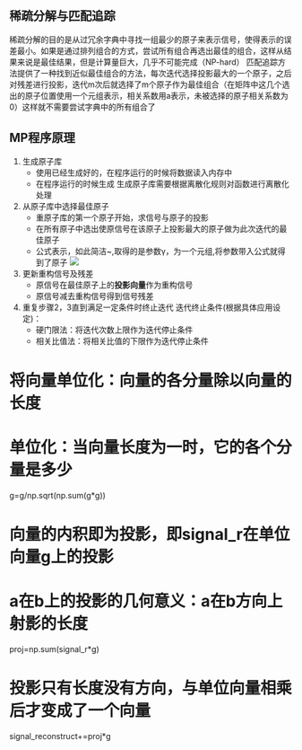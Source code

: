 ## 稀疏分解与匹配追踪
稀疏分解的目的是从过冗余字典中寻找一组最少的原子来表示信号，使得表示的误差最小。如果是通过排列组合的方式，尝试所有组合再选出最佳的组合，这样从结果来说是最佳结果，但是计算量巨大，几乎不可能完成（NP-hard）
匹配追踪方法提供了一种找到近似最佳组合的方法，每次迭代选择投影最大的一个原子，之后对残差进行投影，迭代m次后就选择了m个原子作为最佳组合（在矩阵中这几个选出的原子位置使用一个元组表示，相关系数用a表示，未被选择的原子相关系数为0）这样就不需要尝试字典中的所有组合了

## MP程序原理
1. 生成原子库
    - 使用已经生成好的，在程序运行的时候将数据读入内存中
    - 在程序运行的时候生成
生成原子库需要根据离散化规则对函数进行离散化处理
2. 从原子库中选择最佳原子
    - 重原子库的第一个原子开始，求信号与原子的投影
    - 在所有原子中选出使原信号在该原子上投影最大的原子做为此次迭代的最佳原子
    - 公式表示，如此简洁~,取得的是参数γ，为一个元组,将参数带入公式就得到了原子
![](http://upload-images.jianshu.io/upload_images/3022282-cfde8fa9dc9afb6f.png?imageMogr2/auto-orient/strip%7CimageView2/2/w/1240)
3. 更新重构信号及残差
    - 原信号在最佳原子上的**投影向量**作为重构信号 
    - 原信号减去重构信号得到信号残差
4. 重复步骤2，3直到满足一定条件时终止迭代
    迭代终止条件(根据具体应用设定)：
    - 硬门限法：将迭代次数上限作为迭代停止条件
    - 相关比值法：将相关比值的下限作为迭代停止条件

# 将向量单位化：向量的各分量除以向量的长度
# 单位化：当向量长度为一时，它的各个分量是多少
g=g/np.sqrt(np.sum(g*g))

# 向量的内积即为投影，即signal_r在单位向量g上的投影
# a在b上的投影的几何意义：a在b方向上射影的长度
proj=np.sum(signal_r*g)

# 投影只有长度没有方向，与单位向量相乘后才变成了一个向量
signal_reconstruct+=proj*g
